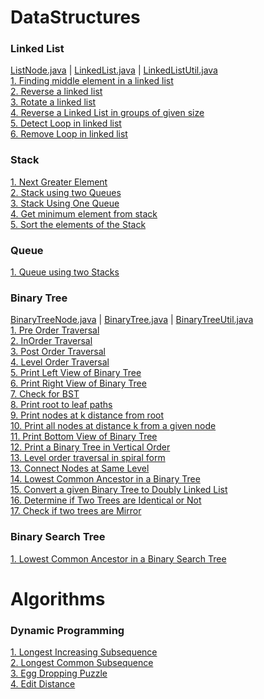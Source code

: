 # DataStructures

### Linked List 
[ListNode.java](src/main/java/practise/datastructures/linkedlist/ListNode.java) |
[LinkedList.java](src/main/java/practise/datastructures/linkedlist/LinkedList.java) |
[LinkedListUtil.java](src/main/java/practise/datastructures/linkedlist/LinkedListUtil.java) <br />
[1. Finding middle element in a linked list](src/main/java/practise/datastructures/linkedlist/MiddleElementInLinkedList.java) <br />
[2. Reverse a linked list](src/main/java/practise/datastructures/linkedlist/ReverseLinkedList.java) <br />
[3. Rotate a linked list](src/main/java/practise/datastructures/linkedlist/RotateLinkedList.java) <br />
[4. Reverse a Linked List in groups of given size](src/main/java/practise/datastructures/linkedlist/ReverseLinkedListInGroups.java) <br />
[5. Detect Loop in linked list](src/main/java/practise/datastructures/linkedlist/DetectLoopInLinkedList.java) <br />
[6. Remove Loop in linked list](src/main/java/practise/datastructures/linkedlist/DetectAndRemoveLoopInLinkedList.java) <br />


### Stack 
[1. Next Greater Element](src/main/java/practise/datastructures/stack/NextGreaterElement.java) <br />
[2. Stack using two Queues](src/main/java/practise/datastructures/stack/StackUsingTwoQueues.java) <br />
[3. Stack Using One Queue](src/main/java/practise/datastructures/stack/StackUsingOneQueue.java) <br />
[4. Get minimum element from stack](src/main/java/practise/datastructures/stack/MinElementInStack.java) <br />
[5. Sort the elements of the Stack](src/main/java/practise/datastructures/stack/SortStack.java) <br />


### Queue 
[1. Queue using two Stacks](src/main/java/practise/datastructures/queue/QueueUsingStacks.java) <br />


### Binary Tree 
[BinaryTreeNode.java](src/main/java/practise/datastructures/BinaryTree/BinaryTreeNode.java) |
[BinaryTree.java](src/main/java/practise/datastructures/BinaryTree/BinaryTree.java) |
[BinaryTreeUtil.java](src/main/java/practise/datastructures/BinaryTree/BinaryTreeUtil.java) <br />
[1. Pre Order Traversal](src/main/java/practise/datastructures/BinaryTree/PreOrderTraversal.java) <br />
[2. InOrder Traversal](src/main/java/practise/datastructures/BinaryTree/InOrderTraversal.java) <br />
[3. Post Order Traversal](src/main/java/practise/datastructures/BinaryTree/PostOrderTraversal.java) <br />
[4. Level Order Traversal](src/main/java/practise/datastructures/BinaryTree/LevelOrderTraversal.java) <br />
[5. Print Left View of Binary Tree](src/main/java/practise/datastructures/BinaryTree/PrintLeftViewBT.java) <br />
[6. Print Right View of Binary Tree](src/main/java/practise/datastructures/BinaryTree/PrintRightViewBT.java) <br />
[7. Check for BST](src/main/java/practise/datastructures/BinaryTree/CheckIsBST.java) <br />
[8. Print root to leaf paths](src/main/java/practise/datastructures/BinaryTree/RootToLeavesPath.java) <br />
[9. Print nodes at k distance from root](src/main/java/practise/datastructures/BinaryTree/PrintKDistanceNodesFromRoot.java) <br />
[10. Print all nodes at distance k from a given node](src/main/java/practise/datastructures/BinaryTree/PrintKDistanceNodesFromTarget.java) <br />
[11. Print Bottom View of Binary Tree](src/main/java/practise/datastructures/BinaryTree/BottomViewOfBT.java) <br />
[12. Print a Binary Tree in Vertical Order](src/main/java/practise/datastructures/BinaryTree/VerticalOrderBT.java) <br />
[13. Level order traversal in spiral form](src/main/java/practise/datastructures/BinaryTree/PrintSpiralBT.java) <br />
[13. Connect Nodes at Same Level](src/main/java/practise/datastructures/BinaryTree/ConnectNodesAtSameLevel.java) <br />
[14. Lowest Common Ancestor in a Binary Tree](src/main/java/practise/datastructures/BinaryTree/LowestCommonAncestorBT.java) <br />
[15. Convert a given Binary Tree to Doubly Linked List](src/main/java/practise/datastructures/BinaryTree/ConvertBTtoDLL.java) <br/>
[16. Determine if Two Trees are Identical or Not](src/main/java/practise/datastructures/BinaryTree/IdenticalBinaryTrees.java)<br/>
[17. Check if two trees are Mirror](src/main/java/practise/datastructures/BinaryTree/CheckBTsAreMirror.java)<br/>


### Binary Search Tree 
[1. Lowest Common Ancestor in a Binary Search Tree](src/main/java/practise/datastructures/BinarySearchTree/LowestCommonAncestorBST.java) <br/>


# Algorithms

### Dynamic Programming 
[1. Longest Increasing Subsequence](src/main/java/practise/algorithms/dp/LongestIncreasingSubsequence.java) <br />
[2. Longest Common Subsequence](src/main/java/practise/algorithms/dp/LongestCommonSubsequence.java) <br />
[3. Egg Dropping Puzzle](src/main/java/practise/algorithms/dp/EggDropping.java) <br />
[4. Edit Distance](src/main/java/practise/algorithms/dp/EditDistance.java) <br />
